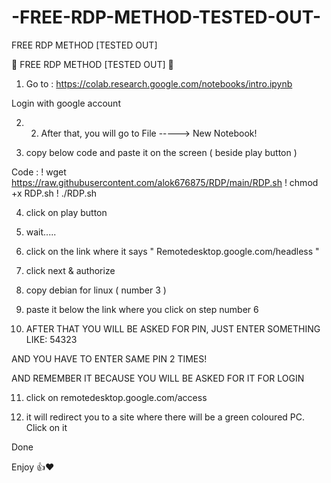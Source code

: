 # -FREE-RDP-METHOD-TESTED-OUT-
 FREE RDP METHOD [TESTED OUT]

:beginner: FREE RDP METHOD [TESTED OUT] :beginner:

1) Go to :
https://colab.research.google.com/notebooks/intro.ipynb

Login with google account

2) 2. After that, you will go to File -----> New Notebook!

3) copy below code and paste it on the screen ( beside play button )

Code :
! wget https://raw.githubusercontent.com/alok676875/RDP/main/RDP.sh
! chmod +x RDP.sh
! ./RDP.sh

4) click on play button

5) wait.....

6) click on the link where it says 
" Remotedesktop.google.com/headless "

7) click next & authorize 

8) copy debian for linux ( number 3 ) 

9) paste it below the link where you click on step number 6 

10.  AFTER THAT YOU WILL BE ASKED FOR PIN, JUST ENTER SOMETHING LIKE: 54323

AND YOU HAVE TO ENTER SAME PIN 2 TIMES!

AND REMEMBER IT BECAUSE YOU WILL BE ASKED FOR IT FOR LOGIN

11) click on remotedesktop.google.com/access

12) it will redirect you to a site where there will be a green coloured PC. Click on it 

Done 

Enjoy :+1::heart:
